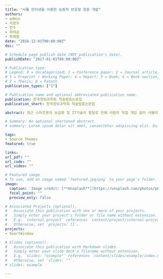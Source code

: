 ```yaml
---
title: "사물 인터넷을 이용한 능동적 반응형 창문 개발"
authors:
- admin
- 지현우
- 전수
- 하태균
- 최예림
date: "2016-12-01T00:00:00Z"
doi: ""

# Schedule page publish date (NOT publication's date).
publishDate: "2017-01-01T00:00:00Z"

# Publication type.
# Legend: 0 = Uncategorized; 1 = Conference paper; 2 = Journal article;
# 3 = Preprint / Working Paper; 4 = Report; 5 = Book; 6 = Book section;
# 7 = Thesis; 8 = Patent
publication_types: ["1"]

# Publication name and optional abbreviated publication name.
publication: 한국정보과학회 학술발표논문집
publication_short: 한국정보과학회 학술발표논문집

abstract: 최근 스마트폰의 보급화 및 IT기술의 발달로 인해 사람의 직접 개입 없이 사물이 스스로 다른 사물 혹은 서버와 정보를 주고 받는1)등 주변 사물을 네트워크 하에 구축하여 편리성을 극대화 시키는 사물인터넷(IoT) 기술이 개척되었고, 그 시장이 전 세계적으로 급격히 확대되고 있다. 우리는 이 점에 착안하여 1) 평상시에는 손으로 여닫을 수 있고, 2) 외출 시에 원격으로 창문을 여닫을 수 있어 비나 먼지 등으로 인한 피해를 최소화 할 수 있으며, 3) 추가적으로 센서를 부착하여 기상환경 변화를 감지하여 스스로 닫히는 창문을 개발하였다.

# Summary. An optional shortened abstract.
# summary: Lorem ipsum dolor sit amet, consectetur adipiscing elit. Duis posuere tellus ac convallis placerat. Proin tincidunt magna sed ex sollicitudin condimentum.

tags:
- Source Themes
featured: true

links:
url_pdf: ""
url_code: ""
url_video: ""

# Featured image
# To use, add an image named `featured.jpg/png` to your page's folder. 
image:
  caption: 'Image credit: [**Unsplash**](https://unsplash.com/photos/pLCdAaMFLTE)'
  focal_point: ""
  preview_only: false

# Associated Projects (optional).
#   Associate this publication with one or more of your projects.
#   Simply enter your project's folder or file name without extension.
#   E.g. `internal-project` references `content/project/internal-project/index.md`.
#   Otherwise, set `projects: []`.
projects:
- SmartWindow

# Slides (optional).
#   Associate this publication with Markdown slides.
#   Simply enter your slide deck's filename without extension.
#   E.g. `slides: "example"` references `content/slides/example/index.md`.
#   Otherwise, set `slides: ""`.
# slides: example

---
```

